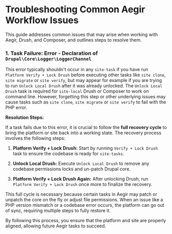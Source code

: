 # Troubleshooting Common Aegir Workflow Issues

This guide addresses common issues that may arise when working with Aegir, Drush, and Composer, and outlines steps to resolve them.

### 1. **Task Failure: Error - Declaration of `Drupal\Core\Logger\LoggerChannel`**

This error typically shouldn't occur in any `site-task` if you have run `Platform Verify + Lock Drush` before executing other tasks like `site clone`, `site migrate` or `site verify`, but may appear for example if you are trying to run `Unlock Local Drush` after it was already unlocked. The `Unlock Local Drush` task is required for `site-local` Drush or Composer to work on command line. However, forgetting this step or other underlying issues may cause tasks such as `site clone`, `site migrate` or `site verify` to fail with the PHP error.

**Resolution Steps:**

If a task fails due to this error, it is crucial to follow the **full recovery cycle** to bring the platform or site back into a working state. The recovery process involves the following steps:

1. **Platform Verify + Lock Drush:**
   Start by running `Verify + Lock Drush` task to ensure the codebase is ready for `site-tasks`.

2. **Unlock Local Drush:**
   Execute `Unlock Local Drush` to remove any codebase permissions locks and un-patch Drupal core.

3. **Platform Verify + Lock Drush Again:**
   After unlocking Drush, run `Platform Verify + Lock Drush` once more to finalize the recovery.

This full cycle is necessary because certain tasks in Aegir may patch or unpatch the core on the fly or adjust file permissions. When an issue like a PHP version mismatch or a codebase error occurs, the platform can go out of sync, requiring multiple steps to fully restore it.

By following this process, you ensure that the platform and site are properly aligned, allowing future Aegir tasks to succeed.

